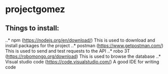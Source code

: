 # projectgomez

## Things to install:
..* npm (https://nodejs.org/en/download/) This is used to download and install packages for the project
..* postman (https://www.getpostman.com/) This is used to send and test requests to the API
..* robo 3T (https://robomongo.org/download) This is used to browse the database
..* Visual studio code (https://code.visualstudio.com/) A good IDE for writing code